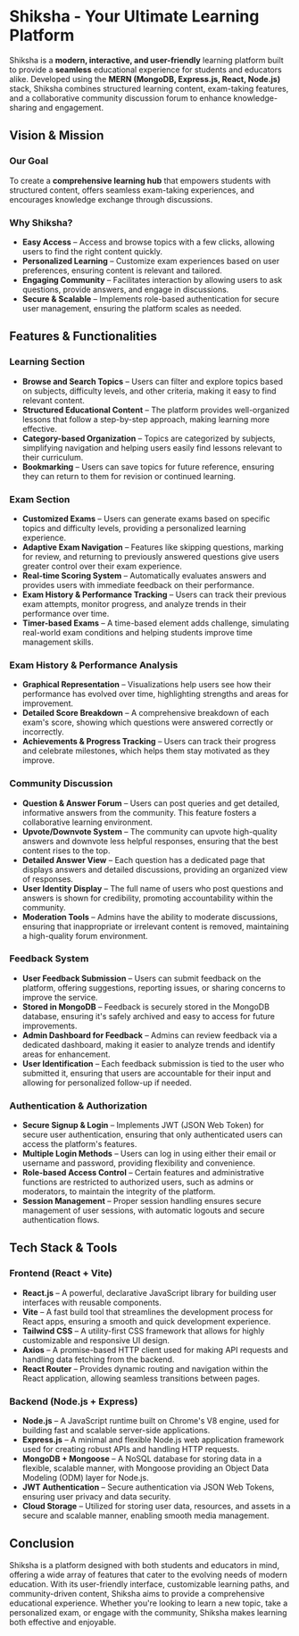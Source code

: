 # Shiksha - Your Ultimate Learning Platform

Shiksha is a **modern, interactive, and user-friendly** learning platform built to provide a **seamless** educational experience for students and educators alike. Developed using the **MERN (MongoDB, Express.js, React, Node.js)** stack, Shiksha combines structured learning content, exam-taking features, and a collaborative community discussion forum to enhance knowledge-sharing and engagement.

## Vision & Mission

### Our Goal
To create a **comprehensive learning hub** that empowers students with structured content, offers seamless exam-taking experiences, and encourages knowledge exchange through discussions.

### Why Shiksha?
- **Easy Access** – Access and browse topics with a few clicks, allowing users to find the right content quickly.
- **Personalized Learning** – Customize exam experiences based on user preferences, ensuring content is relevant and tailored.
- **Engaging Community** – Facilitates interaction by allowing users to ask questions, provide answers, and engage in discussions.
- **Secure & Scalable** – Implements role-based authentication for secure user management, ensuring the platform scales as needed.

## Features & Functionalities

### Learning Section
- **Browse and Search Topics** – Users can filter and explore topics based on subjects, difficulty levels, and other criteria, making it easy to find relevant content.
- **Structured Educational Content** – The platform provides well-organized lessons that follow a step-by-step approach, making learning more effective.
- **Category-based Organization** – Topics are categorized by subjects, simplifying navigation and helping users easily find lessons relevant to their curriculum.
- **Bookmarking** – Users can save topics for future reference, ensuring they can return to them for revision or continued learning.

### Exam Section
- **Customized Exams** – Users can generate exams based on specific topics and difficulty levels, providing a personalized learning experience.
- **Adaptive Exam Navigation** – Features like skipping questions, marking for review, and returning to previously answered questions give users greater control over their exam experience.
- **Real-time Scoring System** – Automatically evaluates answers and provides users with immediate feedback on their performance.
- **Exam History & Performance Tracking** – Users can track their previous exam attempts, monitor progress, and analyze trends in their performance over time.
- **Timer-based Exams** – A time-based element adds challenge, simulating real-world exam conditions and helping students improve time management skills.

### Exam History & Performance Analysis
- **Graphical Representation** – Visualizations help users see how their performance has evolved over time, highlighting strengths and areas for improvement.
- **Detailed Score Breakdown** – A comprehensive breakdown of each exam's score, showing which questions were answered correctly or incorrectly.
- **Achievements & Progress Tracking** – Users can track their progress and celebrate milestones, which helps them stay motivated as they improve.

### Community Discussion
- **Question & Answer Forum** – Users can post queries and get detailed, informative answers from the community. This feature fosters a collaborative learning environment.
- **Upvote/Downvote System** – The community can upvote high-quality answers and downvote less helpful responses, ensuring that the best content rises to the top.
- **Detailed Answer View** – Each question has a dedicated page that displays answers and detailed discussions, providing an organized view of responses.
- **User Identity Display** – The full name of users who post questions and answers is shown for credibility, promoting accountability within the community.
- **Moderation Tools** – Admins have the ability to moderate discussions, ensuring that inappropriate or irrelevant content is removed, maintaining a high-quality forum environment.

### Feedback System
- **User Feedback Submission** – Users can submit feedback on the platform, offering suggestions, reporting issues, or sharing concerns to improve the service.
- **Stored in MongoDB** – Feedback is securely stored in the MongoDB database, ensuring it's safely archived and easy to access for future improvements.
- **Admin Dashboard for Feedback** – Admins can review feedback via a dedicated dashboard, making it easier to analyze trends and identify areas for enhancement.
- **User Identification** – Each feedback submission is tied to the user who submitted it, ensuring that users are accountable for their input and allowing for personalized follow-up if needed.

### Authentication & Authorization
- **Secure Signup & Login** – Implements JWT (JSON Web Token) for secure user authentication, ensuring that only authenticated users can access the platform's features.
- **Multiple Login Methods** – Users can log in using either their email or username and password, providing flexibility and convenience.
- **Role-based Access Control** – Certain features and administrative functions are restricted to authorized users, such as admins or moderators, to maintain the integrity of the platform.
- **Session Management** – Proper session handling ensures secure management of user sessions, with automatic logouts and secure authentication flows.

## Tech Stack & Tools

### Frontend (React + Vite)
- **React.js** – A powerful, declarative JavaScript library for building user interfaces with reusable components.
- **Vite** – A fast build tool that streamlines the development process for React apps, ensuring a smooth and quick development experience.
- **Tailwind CSS** – A utility-first CSS framework that allows for highly customizable and responsive UI design.
- **Axios** – A promise-based HTTP client used for making API requests and handling data fetching from the backend.
- **React Router** – Provides dynamic routing and navigation within the React application, allowing seamless transitions between pages.

### Backend (Node.js + Express)
- **Node.js** – A JavaScript runtime built on Chrome's V8 engine, used for building fast and scalable server-side applications.
- **Express.js** – A minimal and flexible Node.js web application framework used for creating robust APIs and handling HTTP requests.
- **MongoDB + Mongoose** – A NoSQL database for storing data in a flexible, scalable manner, with Mongoose providing an Object Data Modeling (ODM) layer for Node.js.
- **JWT Authentication** – Secure authentication via JSON Web Tokens, ensuring user privacy and data security.
- **Cloud Storage** – Utilized for storing user data, resources, and assets in a secure and scalable manner, enabling smooth media management.

## Conclusion

Shiksha is a platform designed with both students and educators in mind, offering a wide array of features that cater to the evolving needs of modern education. With its user-friendly interface, customizable learning paths, and community-driven content, Shiksha aims to provide a comprehensive educational experience. Whether you're looking to learn a new topic, take a personalized exam, or engage with the community, Shiksha makes learning both effective and enjoyable.
